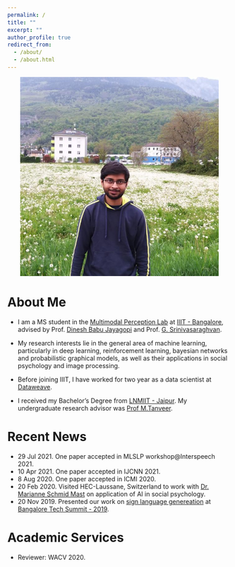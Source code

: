 ```yaml
---
permalink: /
title: ""
excerpt: ""
author_profile: true
redirect_from: 
  - /about/
  - /about.html
---
```


<p align="center">
  <img src="https://raw.githubusercontent.com/kyrs/kyrs.github.io/master/images/shubham.jpg" alt="Photo" style="width: 450px;"/> 
</p>

# About Me
* I am a MS student in the [Multimodal Perception Lab](http://mpl.iiitb.ac.in/) at [IIIT - Bangalore](https://www.iiitb.ac.in/), advised by Prof. [Dinesh Babu Jayagopi](https://www.iiitb.ac.in/faculty/dinesh-babu-jayagopi/) and Prof. [G. Srinivasaraghvan](https://www.iiitb.ac.in/faculty/g-srinivasaraghavan). 

* My research interests lie in the general area of machine learning, particularly in deep learning, reinforcement learning, bayesian networks and probabilistic graphical models, as well as their applications in social psychology and image processing.
* Before joining IIIT, I have worked for two year as a data scientist at [Dataweave](https://dataweave.com/). 
* I received my Bachelor’s Degree from [LNMIIT - Jaipur](https://www.lnmiit.ac.in/). My undergraduate research advisor was [Prof M.Tanveer](http://www.iiti.ac.in/people/~mtanveer/).

# Recent News
* 29 Jul 2021. One paper accepted in MLSLP workshop@Interspeech 2021. 
* 10 Apr 2021. One paper accepted in IJCNN 2021.
* 8 Aug 2020. One paper accepted in ICMI 2020.
* 20 Feb 2020. Visited HEC-Laussane, Switzerland to work with [Dr. Marianne Schmid Mast](https://en.wikipedia.org/wiki/Marianne_Schmid_Mast) on application of AI in social psychology.
* 20 Nov 2019. Presented our work on [sign language genereation](https://www.youtube.com/watch?v=WsC9oyjJFY8) at [Bangalore Tech Summit - 2019](https://www.bengalurutechsummit.com/).

# Academic Services
* Reviewer: WACV 2020.

